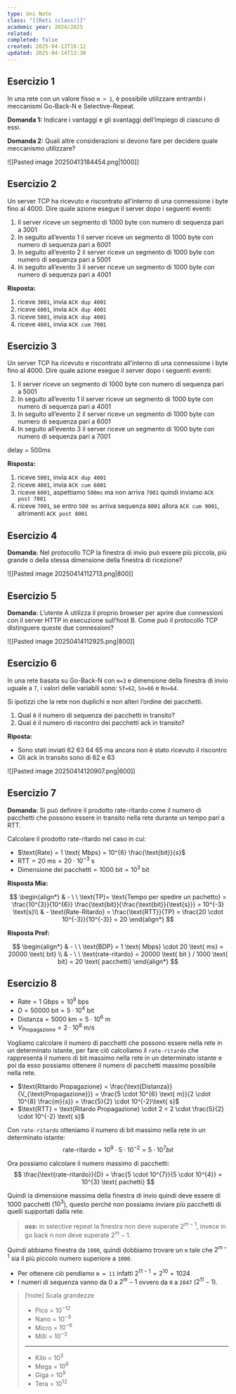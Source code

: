 ```yaml
---
type: Uni Note
class: "[[Reti (class)]]"
academic year: 2024/2025
related: 
completed: false
created: 2025-04-13T16:12
updated: 2025-04-14T13:30
---
```

## Esercizio 1

In una rete con un valore fisso `m > 1`, è possibile utilizzare entrambi i meccanismi Go-Back-N e Selective-Repeat.

**Domanda 1:** Indicare i vantaggi e gli svantaggi dell’impiego di ciascuno di essi.

**Domanda 2:** Quali altre considerazioni si devono fare per decidere quale meccanismo utilizzare?

![[Pasted image 20250413184454.png|1000]]

## Esercizio 2

Un server TCP ha ricevuto e riscontrato all’interno di una connessione i byte
fino al 4000. Dire quale azione esegue il server dopo i seguenti eventi:
1. Il server riceve un segmento di 1000 byte con numero di sequenza pari a 3001
2. In seguito all’evento 1 il server riceve un segmento di 1000 byte con numero di sequenza pari a 6001
3. In seguito all’evento 2 il server riceve un segmento di 1000 byte con numero di sequenza pari a 5001
4. In seguito all’evento 3 il server riceve un segmento di 1000 byte con numero di sequenza pari a 4001

**Risposta:**
1. riceve `3001`, invia `ACK dup 4001`
2. riceve `6001`, invia `ACK dup 4001`
3. riceve `5001`, invia `ACK dup 4001`
4. riceve `4001`, invia `ACK cum 7001`

## Esercizio 3

Un server TCP ha ricevuto e riscontrato all’interno di una connessione i byte fino al 4000. Dire quale azione esegue il server dopo i seguenti eventi:
1. Il server riceve un segmento di 1000 byte con numero di sequenza pari a 5001
2. In seguito all’evento 1 il server riceve un segmento di 1000 byte con numero di sequenza pari a 4001
3. In seguito all’evento 2 il server riceve un segmento di 1000 byte con numero di sequenza pari a 6001
4. In seguito all’evento 3 il server riceve un segmento di 1000 byte con numero di sequenza pari a 7001

delay = 500ms

**Risposta:**
1. riceve `5001`, invia `ACK dup 4001` 
2. riceve `4001`, invia `ACK cum 6001`
3. riceve `6001`, aspettiamo `500ms` ma non arriva `7001` quindi inviamo `ACK post 7001`
4. riceve `7001`, se entro `500 ms` arriva sequenza `8001` allora `ACK cum 9001`, altrimenti `ACK post 8001`

## Esercizio 4

**Domanda:** Nel protocollo TCP la finestra di invio può essere più piccola, più
grande o della stessa dimensione della finestra di ricezione?

![[Pasted image 20250414112713.png|800]]

## Esercizio 5

**Domanda:** L’utente A utilizza il proprio browser per aprire due connessioni con il
server HTTP in esecuzione sull’host B. Come può il protocollo TCP distinguere queste due connessioni?

![[Pasted image 20250414112925.png|800]]

## Esercizio 6

In una rete basata su Go-Back-N con `m=3` e dimensione della finestra
di invio uguale a `7`, i valori delle variabili sono: `Sf=62`, `Sn=66` e `Rn=64`. 

Si ipotizzi che la rete non duplichi e non alteri l’ordine dei pacchetti.
1. Qual è il numero di sequenza dei pacchetti in transito?
2. Qual è il numero di riscontro dei pacchetti ack in transito?

**Riposta:**
- Sono stati inviati 62 63 64 65 ma ancora non è stato ricevuto il riscontro
- Gli ack in transito sono di 62 e 63

![[Pasted image 20250414120907.png|600]]


## Esercizio 7

**Domanda:** Si può definire il prodotto rate-ritardo come il numero di pacchetti che possono essere in transito nella rete durante un tempo pari a RTT.

Calcolare il prodotto rate-ritardo nel caso in cui:
- $\text{Rate} = 1 \text{ Mbps} = 10^{6} \frac{\text{bit}}{s}$
- $\text{RTT} = 20\text{ ms} = 20 \cdot 10^{-3} \text{ s}$
- $\text{Dimensione dei pacchetti} = 1000 \text{ bit} = 10^{3} \text{ bit}$

**Risposta Mia:** 

$$
\begin{align*}
 & - \ \ \text{TP}= \text{Tempo per spedire un pachetto} = \frac{10^{3}}{10^{6}} \frac{\text{bit}}{\frac{\text{bit}}{\text{s}}} = 10^{-3} \text{s}\\
 & - \text{Rate-Ritardo} = \frac{\text{RTT}}{TP} = \frac{20 \cdot  10^{-3}}{10^{-3}} = 20
\end{align*}
$$

**Risposta Prof:**

$$
\begin{align*}
& - \ \ \text{BDP} = 1 \text{ Mbps} \cdot 20 \text{ ms} = 20000 \text{ bit} \\
& - \ \ \text{rate-ritardo} = 20000 \text{ bit } / 1000 \text{ bit} = 20 \text{ pacchetti}
\end{align*}
$$

## Esercizio 8

- $\text{Rate} = 1 \text{ Gbps} = 10^{9} \text{ bps}$
- $D = 50000 \text{ bit} = 5 \cdot 10^{4} \text{ bit}$
- $\text{Distanza} = 5000 \text{ km} = 5 \cdot 10^{6} \text{ m}$
- $V_{\text{Propagazione}} = 2 \cdot 10^{8} \text{ m/s}$

Vogliamo calcolare il numero di pacchetti che possono essere nella rete in un determinato istante, per fare ciò calcoliamo il `rate-ritardo` che rappresenta il numero di bit massimo nella rete in un determinato istante e poi da esso possiamo ottenere il numero di pacchetti massimo possibile nella rete.

- $\text{Ritardo Propagazione} = \frac{\text{Distanza}}{V_{\text{Propagazione}}} = \frac{5 \cdot 10^{6} \text{ m}}{2 \cdot 10^{8} \frac{m}{s}} = \frac{5}{2} \cdot 10^{-2}\text{ s}$
- $\text{RTT} = \text{Ritardo Propagazione} \cdot 2 = 2 \cdot \frac{5}{2} \cdot 10^{-2} \text{ s}$

Con `rate-ritardo` otteniamo il numero di bit massimo nella rete in un determinato istante:
$$
\text{rate-ritardo} = 10^{9}\cdot 5 \cdot 10^{-2} = 5 \cdot  10^{7} bit
$$

Ora possiamo calcolare il numero massimo di pacchetti:
$$
\frac{\text{rate-ritardo}}{D} = \frac{5 \cdot  10^{7}}{5 \cdot 10^{4}} = 10^{3} \text{ pachetti}
$$

Quindi la dimensione massima della finestra di invio quindi deve essere di 1000 pacchetti ($10^{3}$), questo perché non possiamo inviare più pacchetti di quelli supportati dalla rete.

>***oss:*** in selective repeat la finestra non deve superate $2^{m-1}$, invece in go back n non deve superate $2^{m}-1$.

Quindi abbiamo finestra da `1000`, quindi dobbiamo trovare un `m` tale che $2^{m-1}$ sia il più piccolo numero superiore a `1000`.
- Per ottenere ciò pendiamo `m = 11` infatti $2^{11 - 1} = 2^{10} = 1024$ 
- I numeri di sequenza vanno da $0$ a $2^{m}-1$ ovvero da `0` a `2047` ($2^{11}-1$).

>[!note] Scala grandezze
>- Pico = $10^{-12}$
>- Nano = $10^{-9}$
>- Micro = $10^{-6}$
>- Milli = $10^{-3}$
>---
>- Kilo = $10^{3}$
>- Mega = $10^6$
>- Giga = $10^{9}$
>- Tera = $10^{12}$
